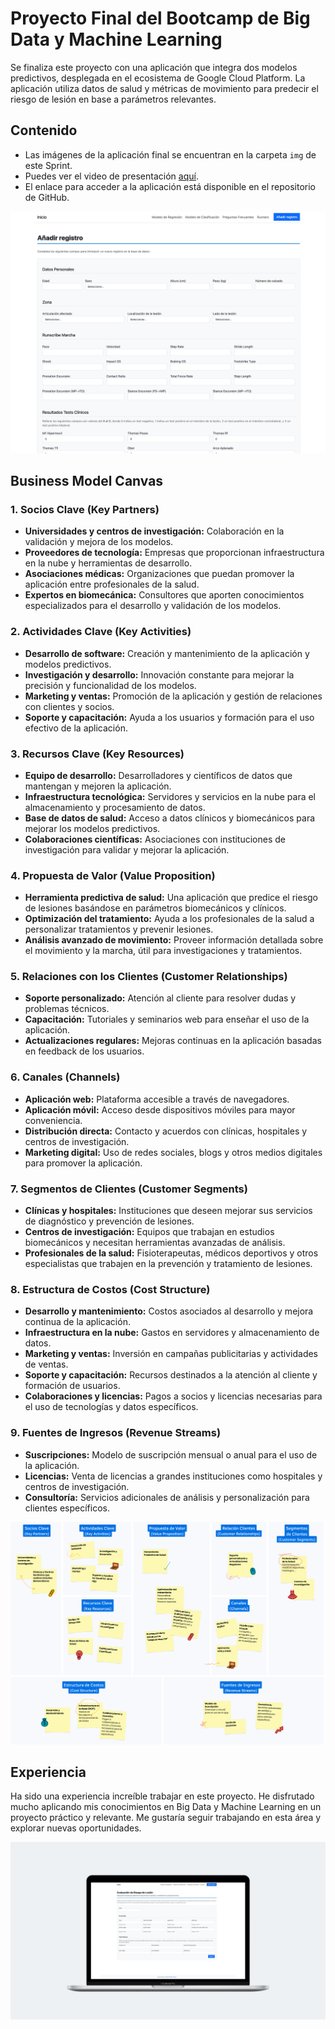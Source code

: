 # Proyecto Final del Bootcamp de Big Data y Machine Learning

Se finaliza este proyecto con una aplicación que integra dos modelos predictivos, desplegada en el ecosistema de Google Cloud Platform. La aplicación utiliza datos de salud y métricas de movimiento para predecir el riesgo de lesión en base a parámetros relevantes.

## Contenido

- Las imágenes de la aplicación final se encuentran en la carpeta `img` de este Sprint.
- Puedes ver el video de presentación [aquí](https://drive.google.com/file/d/1ZLthCohnbCmL4Laq5dt2YS-dJHR4tkAo/view?usp=sharing).
- El enlace para acceder a la aplicación está disponible en el repositorio de GitHub.

![](./img/add_user.jpeg)

## Business Model Canvas

### 1. Socios Clave (Key Partners)

- **Universidades y centros de investigación:** Colaboración en la validación y mejora de los modelos.
- **Proveedores de tecnología:** Empresas que proporcionan infraestructura en la nube y herramientas de desarrollo.
- **Asociaciones médicas:** Organizaciones que puedan promover la aplicación entre profesionales de la salud.
- **Expertos en biomecánica:** Consultores que aporten conocimientos especializados para el desarrollo y validación de los modelos.

### 2. Actividades Clave (Key Activities)

- **Desarrollo de software:** Creación y mantenimiento de la aplicación y modelos predictivos.
- **Investigación y desarrollo:** Innovación constante para mejorar la precisión y funcionalidad de los modelos.
- **Marketing y ventas:** Promoción de la aplicación y gestión de relaciones con clientes y socios.
- **Soporte y capacitación:** Ayuda a los usuarios y formación para el uso efectivo de la aplicación.

### 3. Recursos Clave (Key Resources)

- **Equipo de desarrollo:** Desarrolladores y científicos de datos que mantengan y mejoren la aplicación.
- **Infraestructura tecnológica:** Servidores y servicios en la nube para el almacenamiento y procesamiento de datos.
- **Base de datos de salud:** Acceso a datos clínicos y biomecánicos para mejorar los modelos predictivos.
- **Colaboraciones científicas:** Asociaciones con instituciones de investigación para validar y mejorar la aplicación.

### 4. Propuesta de Valor (Value Proposition)

- **Herramienta predictiva de salud:** Una aplicación que predice el riesgo de lesiones basándose en parámetros biomecánicos y clínicos.
- **Optimización del tratamiento:** Ayuda a los profesionales de la salud a personalizar tratamientos y prevenir lesiones.
- **Análisis avanzado de movimiento:** Proveer información detallada sobre el movimiento y la marcha, útil para investigaciones y tratamientos.

### 5. Relaciones con los Clientes (Customer Relationships)

- **Soporte personalizado:** Atención al cliente para resolver dudas y problemas técnicos.
- **Capacitación:** Tutoriales y seminarios web para enseñar el uso de la aplicación.
- **Actualizaciones regulares:** Mejoras continuas en la aplicación basadas en feedback de los usuarios.

### 6. Canales (Channels)

- **Aplicación web:** Plataforma accesible a través de navegadores.
- **Aplicación móvil:** Acceso desde dispositivos móviles para mayor conveniencia.
- **Distribución directa:** Contacto y acuerdos con clínicas, hospitales y centros de investigación.
- **Marketing digital:** Uso de redes sociales, blogs y otros medios digitales para promover la aplicación.

### 7. Segmentos de Clientes (Customer Segments)

- **Clínicas y hospitales:** Instituciones que deseen mejorar sus servicios de diagnóstico y prevención de lesiones.
- **Centros de investigación:** Equipos que trabajan en estudios biomecánicos y necesitan herramientas avanzadas de análisis.
- **Profesionales de la salud:** Fisioterapeutas, médicos deportivos y otros especialistas que trabajen en la prevención y tratamiento de lesiones.

### 8. Estructura de Costos (Cost Structure)

- **Desarrollo y mantenimiento:** Costos asociados al desarrollo y mejora continua de la aplicación.
- **Infraestructura en la nube:** Gastos en servidores y almacenamiento de datos.
- **Marketing y ventas:** Inversión en campañas publicitarias y actividades de ventas.
- **Soporte y capacitación:** Recursos destinados a la atención al cliente y formación de usuarios.
- **Colaboraciones y licencias:** Pagos a socios y licencias necesarias para el uso de tecnologías y datos específicos.

### 9. Fuentes de Ingresos (Revenue Streams)

- **Suscripciones:** Modelo de suscripción mensual o anual para el uso de la aplicación.
- **Licencias:** Venta de licencias a grandes instituciones como hospitales y centros de investigación.
- **Consultoría:** Servicios adicionales de análisis y personalización para clientes específicos.

![Business Model Canvas](./img/business-model-canvas-2.png)

## Experiencia

Ha sido una experiencia increíble trabajar en este proyecto. He disfrutado mucho aplicando mis conocimientos en Big Data y Machine Learning en un proyecto práctico y relevante. Me gustaría seguir trabajando en esta área y explorar nuevas oportunidades.

![](./img/app-flask03.jpg)